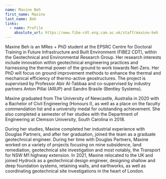 ```yaml
---
name: Maxine Beh
first_name: Maxine
last_name: Beh
links:
  - name: Profile
    absolute_url: https://www.fibe-cdt.eng.cam.ac.uk/staff/maxine-beh
---
```


Maxine Beh is an MRes + PhD student at the EPSRC Centre for Doctoral Training in Future Infrastructure and Built Environment (FIBE2 CDT), within the Geotechnical and Environmental Research Group. Her research interests include innovation within geotechnical engineering practices and harnessing the thermal power of the ground to work towards Net-Zero. Her PhD will focus on ground improvement methods to enhance the thermal and mechanical efficiency of thermo-active geostructures. The project is supervised by Professor Abir Al-Tabbaa and co-supervised by industry partners Anton Pillai (ARUP) and Sandro Brasile (Bentley Systems).

Maxine graduated from The University of Newcastle, Australia in 2020 with a Bachelor of Civil Engineering (Honours I), as well as a place on the faculty commendation list and a university medal for outstanding achievement. She also completed a semester of her studies with the Department of Engineering at Clemson University, South Carolina in 2018.

During her studies, Maxine completed her industrial experience with Douglas Partners, and after her graduation, joined the team as a graduate geotechnical engineer. During her time with Douglas Partners, Maxine worked on a variety of projects focusing on mine subsidence, land remediation, geotechnical site investigation and most notably, the Transport for NSW M1 highway extension. In 2021, Maxine relocated to the UK and joined Hydrock as a geotechnical design engineer, designing shallow and deep foundation systems, retaining walls, and earthworks, as well as coordinating geotechnical site investigations in the heart of London.